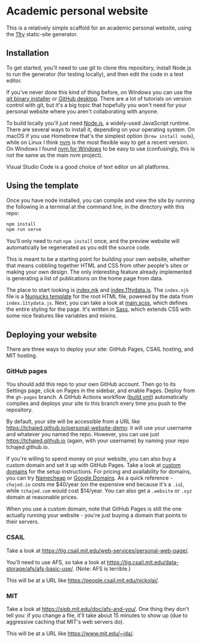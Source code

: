 # Academic personal website

This is a relatively simple scaffold for an academic personal website, using the
[11ty](https://www.11ty.dev/) static-site generator.

## Installation

To get started, you'll need to use git to clone this repository, install Node.js
to run the generator (for testing locally), and then edit the code in a text
editor.

If you've never done this kind of thing before, on Windows you can use the [git
binary installer](https://git-scm.com/download/win) or [GitHub
desktop](https://desktop.github.com/). There are a lot of tutorials on version
control with git, but it's a big topic that hopefully you won't need for your
personal website where you aren't collaborating with anyone.

To build locally you'll just need [Node.js](https://nodejs.org/en/), a
widely-used JavaScript runtime. There are several ways to install it, depending
on your operating system. On macOS if you use Homebrew that's the simplest
option (`brew install node`), while on Linux I think
[nvm](https://github.com/nvm-sh/nvm) is the most flexible way to get a recent
version. On Windows I found [nvm for
Windows](https://github.com/coreybutler/nvm-windows) to be easy to use
(confusingly, this is not the same as the main nvm project).

Visual Studio Code is a good choice of text editor on all platforms.

## Using the template

Once you have node installed, you can compile and view the site by running the
following in a terminal at the command line, in the directory with this repo:

```sh
npm install
npm run serve
```

You'll only need to run `npm install` once, and the preview website will
automatically be regenerated as you edit the source code.

This is meant to be a starting point for building your own website, whether that
means cobbling together HTML and CSS from other people's sites or making your
own design. The only interesting feature already implemented is generating a
list of publications on the home page from data.

The place to start looking is [index.njk](index.njk) and
[index.11tydata.js](index.11tydata.js). The `index.njk` file is a [Nunjucks
template](https://mozilla.github.io/nunjucks/templating.html) for the root HTML
file, powered by the data from `index.11tydata.js`. Next, you can take a look at
[main.scss](src/main.scss), which defines the entire styling for the page. It's
written in [Sass](https://sass-lang.com/documentation), which extends CSS with
some nice features like variables and mixins.

## Deploying your website

There are three ways to deploy your site: GitHub Pages, CSAIL hosting, and MIT hosting.

### GitHub pages

You should add this repo to your own GitHub account. Then go to its Settings
page, click on Pages in the sidebar, and enable Pages. Deploy from the
`gh-pages` branch. A GitHub Actions workflow
([build.yml](.github/workflows/build.yml)) automatically compiles and deploys
your site to this branch every time you push to the repository.

By default, your site will be accessible from a URL like
https://tchajed.github.io/personal-website-demo: it will use your username and
whatever you named the repo. However, you can use just https://tchajed.github.io
(again, with your username) by naming your repo tchajed.github.io.

If you're willing to spend money on your website, you can also buy a custom
domain and set it up with GitHub Pages. Take a look at [custom
domains](https://docs.github.com/en/pages/configuring-a-custom-domain-for-your-github-pages-site/about-custom-domains-and-github-pages)
for the setup instructions. For pricing and availability for domains, you can
try [Namecheap](https://www.namecheap.com/) or [Google
Domains](https://domains.google/). As a quick reference - `chajed.io` costs me
$40/year (on the expensive end because it's a `.io`), while `tchajed.com` would
cost $14/year. You can also get a `.website` or `.xyz` domain at reasonable prices.

When you use a custom domain, note that GitHub Pages is still the one actually
running your website - you're just buying a domain that points to their servers.

### CSAIL

Take a look at https://tig.csail.mit.edu/web-services/personal-web-page/.

You'll need to use AFS, so take a look at
https://tig.csail.mit.edu/data-storage/afs/afs-basic-use/. (Note: AFS is terrible.)

This will be at a URL like https://people.csail.mit.edu/nickolai/.

### MIT

Take a look at https://sipb.mit.edu/doc/afs-and-you/. One thing they don't tell
you: if you change a file, it'll take about 15 minutes to show up (due to
aggressive caching that MIT's web servers do).

This will be at a URL like https://www.mit.edu/~jda/.
